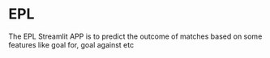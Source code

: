 # EPL
The EPL Streamlit APP is to predict the outcome of matches based on some features like goal for, goal against etc
